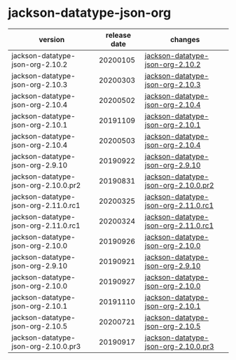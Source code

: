 # jackson-datatype-json-org	


|version|release date|changes|
|---|---|---|
|jackson-datatype-json-org-2.10.2|20200105|[jackson-datatype-json-org-2.10.2](./jackson-datatype-json-org-2.10.2-20200105.md)|
|jackson-datatype-json-org-2.10.3|20200303|[jackson-datatype-json-org-2.10.3](./jackson-datatype-json-org-2.10.3-20200303.md)|
|jackson-datatype-json-org-2.10.4|20200502|[jackson-datatype-json-org-2.10.4](./jackson-datatype-json-org-2.10.4-20200502.md)|
|jackson-datatype-json-org-2.10.1|20191109|[jackson-datatype-json-org-2.10.1](./jackson-datatype-json-org-2.10.1-20191109.md)|
|jackson-datatype-json-org-2.10.4|20200503|[jackson-datatype-json-org-2.10.4](./jackson-datatype-json-org-2.10.4-20200503.md)|
|jackson-datatype-json-org-2.9.10|20190922|[jackson-datatype-json-org-2.9.10](./jackson-datatype-json-org-2.9.10-20190922.md)|
|jackson-datatype-json-org-2.10.0.pr2|20190831|[jackson-datatype-json-org-2.10.0.pr2](./jackson-datatype-json-org-2.10.0.pr2-20190831.md)|
|jackson-datatype-json-org-2.11.0.rc1|20200325|[jackson-datatype-json-org-2.11.0.rc1](./jackson-datatype-json-org-2.11.0.rc1-20200325.md)|
|jackson-datatype-json-org-2.11.0.rc1|20200324|[jackson-datatype-json-org-2.11.0.rc1](./jackson-datatype-json-org-2.11.0.rc1-20200324.md)|
|jackson-datatype-json-org-2.10.0|20190926|[jackson-datatype-json-org-2.10.0](./jackson-datatype-json-org-2.10.0-20190926.md)|
|jackson-datatype-json-org-2.9.10|20190921|[jackson-datatype-json-org-2.9.10](./jackson-datatype-json-org-2.9.10-20190921.md)|
|jackson-datatype-json-org-2.10.0|20190927|[jackson-datatype-json-org-2.10.0](./jackson-datatype-json-org-2.10.0-20190927.md)|
|jackson-datatype-json-org-2.10.1|20191110|[jackson-datatype-json-org-2.10.1](./jackson-datatype-json-org-2.10.1-20191110.md)|
|jackson-datatype-json-org-2.10.5|20200721|[jackson-datatype-json-org-2.10.5](./jackson-datatype-json-org-2.10.5-20200721.md)|
|jackson-datatype-json-org-2.10.0.pr3|20190917|[jackson-datatype-json-org-2.10.0.pr3](./jackson-datatype-json-org-2.10.0.pr3-20190917.md)|
